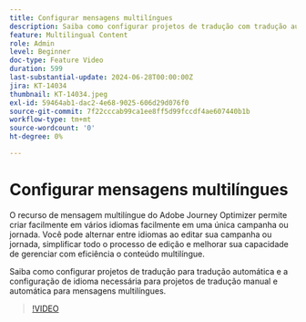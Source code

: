 ```yaml
---
title: Configurar mensagens multilíngues
description: Saiba como configurar projetos de tradução com tradução automática e a configuração de idioma necessária para projetos de tradução manual e automática para mensagens multilíngues.
feature: Multilingual Content
role: Admin
level: Beginner
doc-type: Feature Video
duration: 599
last-substantial-update: 2024-06-28T00:00:00Z
jira: KT-14034
thumbnail: KT-14034.jpeg
exl-id: 59464ab1-dac2-4e68-9025-606d29d076f0
source-git-commit: 7f22cccab99ca1ee8ff5d99fccdf4ae607440b1b
workflow-type: tm+mt
source-wordcount: '0'
ht-degree: 0%

---
```


# Configurar mensagens multilíngues

O recurso de mensagem multilíngue do Adobe Journey Optimizer permite criar facilmente em vários idiomas facilmente em uma única campanha ou jornada. Você pode alternar entre idiomas ao editar sua campanha ou jornada, simplificar todo o processo de edição e melhorar sua capacidade de gerenciar com eficiência o conteúdo multilíngue.

Saiba como configurar projetos de tradução para tradução automática e a configuração de idioma necessária para projetos de tradução manual e automática para mensagens multilíngues.
 
>[!VIDEO](https://video.tv.adobe.com/v/3430661/?learn=on)
